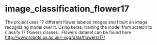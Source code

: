 # image_classification_flower17
The project uses 17 different flower labeled images and I built an image recognizing model over it.
Using keras, training the model from scratch to classify 17 flowers classes . Flowers dataset can be found here http://www.robots.ox.ac.uk/~vgg/data/flowers/17/
